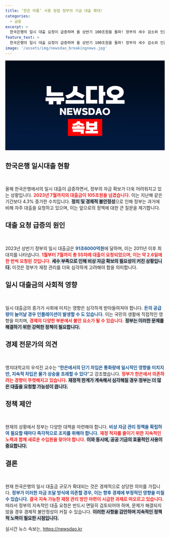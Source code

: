 ```yaml
---
title: ‘한은 마통’ 사용 정점 정부의 기금 대출 확대!
categories:
  - 금융
excerpt: >
  한국은행의 일시 대출 요청이 급증하며 올 상반기 100조원을 돌파! 정부의 세수 감소와 인플레 우려가 겹쳐, 과거 14년 간 최대치를 기록한 상황. 향후 경제에 미칠 영향은? 클릭해서 확인해 보세요!
feature_text: >
  한국은행의 일시 대출 요청이 급증하며 올 상반기 100조원을 돌파! 정부의 세수 감소와 인플레 우려가 겹쳐, 과거 14년 간 최대치를 기록한 상황. 향후 경제에 미칠 영향은? 클릭해서 확인해 보세요!
image: '/assets/img/newsdao_breakingnews.jpg'
---
```


<p><img src="/assets/img/newsdao_breakingnews.jpg" alt="pcversion 속보" /></p>

<h2 data-ke-size="size26">한국은행 일시대출 현황</h2>

<p data-ke-size="size16">&nbsp;</p>

<p>올해 한국은행에서의 일시 대출이 급증하면서, 정부의 자금 확보가 더욱 어려워지고 있는 상황입니다. <b><span style="color: #ee2323;">2023년 7월까지의 대출금이 105조원을 넘겼습니다.</span></b> 이는 지난해 같은 기간보다 4.3% 증가한 수치입니다. <b><span style="background-color: #21538527;">정치 및 경제적 불안정성</span></b>으로 인해 정부는 과거에 비해 자주 대출을 요청하고 있으며, 이는 앞으로의 정책에 대한 큰 질문을 제기합니다.</p>

<h2 data-ke-size="size26">대출 요청 급증의 원인</h2>

<p data-ke-size="size16">&nbsp;</p>

<p>2023년 상반기 정부의 일시 대출금은 <b><span style="color: #1a5490;">91조6000억원</span></b>에 달하며, 이는 2011년 이후 최대치를 나타냅니다. <b><span style="color: #ee2323;">1월부터 7월까지 총 55차례 대출이 요청되었으며, 이는 약 2.6일에 한 번씩 요청된 것입니다.</span></b> <b><span style="background-color: #21538527;">세수 부족으로 인해 비상 자금 확보의 필요성이 커진 상황입니다.</span></b> 이것은 정부가 재정 관리를 더욱 심각하게 고려해야 함을 의미합니다.</p>

<h2 data-ke-size="size26">일시 대출금의 사회적 영향</h2>

<p data-ke-size="size16">&nbsp;</p>

<p>일시 대출금의 증가가 사회에 미치는 영향은 심각하게 받아들여져야 합니다. <b><span style="color: #1a5490;">돈의 공급량이 늘어날 경우 인플레이션이 발생할 수 도 있습니다.</span></b> 이는 국민의 생활에 직접적인 영향을 미치며, <b><span style="color: #ee2323;">경제의 다양한 부분에서 불안 요소가 될 수 있습니다.</span></b> <b><span style="background-color: #21538527;">정부는 이러한 문제를 해결하기 위한 강력한 정책이 필요합니다.</span></b></p>

<h2 data-ke-size="size26">경제 전문가의 의견</h2>

<p data-ke-size="size16">&nbsp;</p>

<p>명지대학교의 우석진 교수는 “<b><span style="color: #1a5490;">한은에서의 단기 차입은 통화량에 일시적인 영향을 미치지만, 지속적 차입은 물가 상승을 초래할 수 있다</span></b>”고 강조했습니다. <b><span style="color: #ee2323;">정부가 한은에서 의존하려는 경향이 뚜렷해지고 있습니다.</span></b> <b><span style="background-color: #21538527;">재정적 한계가 계속해서 심각해질 경우 정부는 더 많은 대출을 요청할 가능성이 큽니다.</span></b> </p>

<h2 data-ke-size="size26">정책 제안</h2>

<p data-ke-size="size16">&nbsp;</p>

<p>현재의 상황에서 정부는 다양한 대책을 마련해야 합니다. <b><span style="color: #1a5490;">비상 자금 관리 정책을 확립하여 필요할 때마다 즉각적으로 조치를 취해야 합니다.</span></b> <b><span style="color: #ee2323;">재정 적자를 줄이기 위한 지속적인 노력과 함께 새로운 수입원을 찾아야 합니다.</span></b> <b><span style="background-color: #21538527;">이와 동시에, 공공 기금의 효율적인 사용이 중요합니다.</span></b></p>

<h2 data-ke-size="size26">결론</h2>

<p data-ke-size="size16">&nbsp;</p>

<p>현재 한국은행의 일시 대출금 규모가 확대되는 것은 경제적으로 상당한 의미를 가집니다. <b><span style="color: #1a5490;">정부가 이러한 자금 조달 방식에 의존할 경우, 이는 향후 경제에 부정적인 영향을 미칠 수 있습니다.</span></b> <b><span style="color: #ee2323;">결국 지속 가능한 재정 관리 방안 마련이 시급한 과제로 떠오르고 있습니다.</span></b> 따라서 정부의 지속적인 대출 요청은 반드시 면밀히 검토되어야 하며, 문제가 해결되지 않을 경우 경제적 불안정성이 커질 수 있습니다. <b><span style="background-color: #21538527;">이러한 사항을 감안하며 지속적인 정책적 노력이 필요한 시점입니다.</span></b></p>
실시간 뉴스 속보는, <a href="https://newsdao.kr" rel="dofollow">https://newsdao.kr</a>


